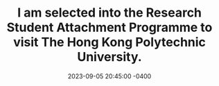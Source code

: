 ---
title: "I am selected into the Research Student Attachment Programme to visit The Hong Kong Polytechnic University."
date: 2023-09-05 20:45:00 -0400
---